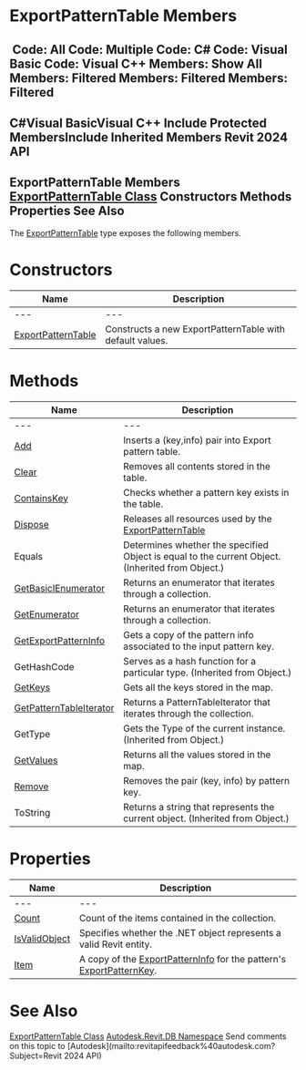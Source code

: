 # ExportPatternTable Members

﻿
 Code: All Code: Multiple Code: C# Code: Visual Basic Code: Visual C++  Members: Show All Members: Filtered Members: Filtered Members: Filtered   
---  
C#Visual BasicVisual C++
Include Protected MembersInclude Inherited Members
Revit 2024 API  
---  
ExportPatternTable Members  
[ExportPatternTable Class](3e87bc0e-e04b-f76a-2b06-82e951b5aec2.md "ExportPatternTable Class") Constructors Methods Properties See Also  
---  
The [ExportPatternTable](3e87bc0e-e04b-f76a-2b06-82e951b5aec2.md "ExportPatternTable Class") type exposes the following members.
# Constructors
| Name | Description |
| --- | --- |
| --- | --- | --- |
| [ExportPatternTable](4b91ad88-64ac-a836-e5ce-97723474f7ff.md "ExportPatternTable Constructor") | Constructs a new ExportPatternTable with default values. |

# Methods
| Name | Description |
| --- | --- |
| --- | --- | --- |
| [Add](8a71a857-2cd3-cac3-40da-fbdca6e6bf27.md "Add Method") | Inserts a (key,info) pair into Export pattern table. |
| [Clear](88759463-1d12-1747-b55e-13221d0b7f88.md "Clear Method") | Removes all contents stored in the table. |
| [ContainsKey](9a61fb42-6631-3d3c-029d-fe519b922379.md "ContainsKey Method") | Checks whether a pattern key exists in the table. |
| [Dispose](f346e6ab-abef-f680-fe84-db23b9452057.md "Dispose Method") | Releases all resources used by the [ExportPatternTable](3e87bc0e-e04b-f76a-2b06-82e951b5aec2.md "ExportPatternTable Class") |
| Equals | Determines whether the specified Object is equal to the current Object. (Inherited from Object.) |
| [GetBasicIEnumerator](1ac62d1b-f9cd-39c4-cc04-1527c315e4a8.md "GetBasicIEnumerator Method") | Returns an enumerator that iterates through a collection. |
| [GetEnumerator](839b25c2-d7a9-5fd4-9648-1c6c8efbaff7.md "GetEnumerator Method") | Returns an enumerator that iterates through a collection. |
| [GetExportPatternInfo](8924d166-56f7-72a0-b4f7-ccd7aa6dc172.md "GetExportPatternInfo Method") | Gets a copy of the pattern info associated to the input pattern key. |
| GetHashCode | Serves as a hash function for a particular type.  (Inherited from Object.) |
| [GetKeys](d628e834-83cf-fda4-b08d-dc94c65525ea.md "GetKeys Method") | Gets all the keys stored in the map. |
| [GetPatternTableIterator](aff366de-86aa-a46a-06fd-38aa7ca0ed77.md "GetPatternTableIterator Method") | Returns a PatternTableIterator that iterates through the collection. |
| GetType | Gets the Type of the current instance. (Inherited from Object.) |
| [GetValues](0b4b428c-3f6f-98a3-298d-195d6a1bab24.md "GetValues Method") | Returns all the values stored in the map. |
| [Remove](c154bdf0-be4a-b261-c7e9-e2a08db02e48.md "Remove Method") | Removes the pair (key, info) by pattern key. |
| ToString | Returns a string that represents the current object. (Inherited from Object.) |

# Properties
| Name | Description |
| --- | --- |
| --- | --- | --- |
| [Count](1a9439b4-d23d-6d6d-6ff2-999ffc8952a9.md "Count Property") | Count of the items contained in the collection. |
| [IsValidObject](a2511284-d9d9-3b11-db2f-206ca5d83f9b.md "IsValidObject Property") | Specifies whether the .NET object represents a valid Revit entity. |
| [Item](02045e44-0878-ade7-08b8-3746f1e3f9d2.md "Item Property") | A copy of the [ExportPatternInfo](17621c1b-5f57-2a25-6ff9-73dfc67d5024.md "ExportPatternInfo Class") for the pattern's [ExportPatternKey](8e55a491-0886-37f5-b867-e4eea95276eb.md "ExportPatternKey Class"). |

# See Also
[ExportPatternTable Class](3e87bc0e-e04b-f76a-2b06-82e951b5aec2.md "ExportPatternTable Class")
[Autodesk.Revit.DB Namespace](87546ba7-461b-c646-cbb1-2cb8f5bff8b2.md "Autodesk.Revit.DB Namespace")
Send comments on this topic to [Autodesk](mailto:revitapifeedback%40autodesk.com?Subject=Revit 2024 API)